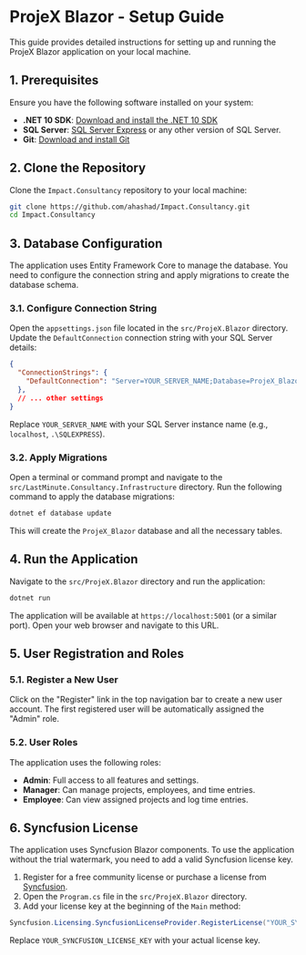 


# ProjeX Blazor - Setup Guide

This guide provides detailed instructions for setting up and running the ProjeX Blazor application on your local machine.

## 1. Prerequisites

Ensure you have the following software installed on your system:

- **.NET 10 SDK**: [Download and install the .NET 10 SDK](https://dotnet.microsoft.com/download/dotnet/10.0)
- **SQL Server**: [SQL Server Express](https://www.microsoft.com/en-us/sql-server/sql-server-downloads) or any other version of SQL Server.
- **Git**: [Download and install Git](https://git-scm.com/downloads)

## 2. Clone the Repository

Clone the `Impact.Consultancy` repository to your local machine:

```bash
git clone https://github.com/ahashad/Impact.Consultancy.git
cd Impact.Consultancy
```

## 3. Database Configuration

The application uses Entity Framework Core to manage the database. You need to configure the connection string and apply migrations to create the database schema.

### 3.1. Configure Connection String

Open the `appsettings.json` file located in the `src/ProjeX.Blazor` directory. Update the `DefaultConnection` connection string with your SQL Server details:

```json
{
  "ConnectionStrings": {
    "DefaultConnection": "Server=YOUR_SERVER_NAME;Database=ProjeX_Blazor;Trusted_Connection=True;MultipleActiveResultSets=true;TrustServerCertificate=True"
  },
  // ... other settings
}
```

Replace `YOUR_SERVER_NAME` with your SQL Server instance name (e.g., `localhost`, `.\SQLEXPRESS`).

### 3.2. Apply Migrations

Open a terminal or command prompt and navigate to the `src/LastMinute.Consultancy.Infrastructure` directory. Run the following command to apply the database migrations:

```bash
dotnet ef database update
```

This will create the `ProjeX_Blazor` database and all the necessary tables.

## 4. Run the Application

Navigate to the `src/ProjeX.Blazor` directory and run the application:

```bash
dotnet run
```

The application will be available at `https://localhost:5001` (or a similar port). Open your web browser and navigate to this URL.

## 5. User Registration and Roles

### 5.1. Register a New User

Click on the "Register" link in the top navigation bar to create a new user account. The first registered user will be automatically assigned the "Admin" role.

### 5.2. User Roles

The application uses the following roles:

- **Admin**: Full access to all features and settings.
- **Manager**: Can manage projects, employees, and time entries.
- **Employee**: Can view assigned projects and log time entries.

## 6. Syncfusion License

The application uses Syncfusion Blazor components. To use the application without the trial watermark, you need to add a valid Syncfusion license key.

1.  Register for a free community license or purchase a license from [Syncfusion](https://www.syncfusion.com/).
2.  Open the `Program.cs` file in the `src/ProjeX.Blazor` directory.
3.  Add your license key at the beginning of the `Main` method:

```csharp
Syncfusion.Licensing.SyncfusionLicenseProvider.RegisterLicense("YOUR_SYNCFUSION_LICENSE_KEY");
```

Replace `YOUR_SYNCFUSION_LICENSE_KEY` with your actual license key.


